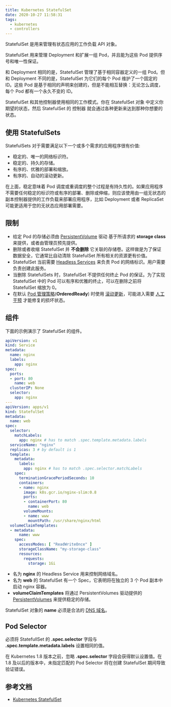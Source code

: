 ```yaml
---
title: Kubernetes StatefulSet
date: 2020-10-27 11:58:31
tags:
  - kubernetes
  - controllers
---
```


StatefulSet 是用来管理有状态应用的工作负载 API 对象。

StatefulSet 用来管理 Deployment 和扩展一组 Pod，并且能为这些 Pod 提供序号和唯一性保证。

和 Deployment 相同的是，StatefulSet 管理了基于相同容器定义的一组 Pod。但和 Deployment 不同的是，StatefulSet 为它们的每个 Pod 维护了一个固定的 ID。这些 Pod 是基于相同的声明来创建的，但是不能相互替换：无论怎么调度，每个 Pod 都有一个永久不变的 ID。

StatefulSet 和其他控制器使用相同的工作模式。你在 StatefulSet 对象 中定义你期望的状态，然后 StatefulSet 的 控制器 就会通过各种更新来达到那种你想要的状态。

## 使用 StatefulSets

StatefulSets 对于需要满足以下一个或多个需求的应用程序很有价值:

* 稳定的、唯一的网络标识符。
* 稳定的、持久的存储。
* 有序的、优雅的部署和缩放。
* 有序的、自动的滚动更新。

在上面，稳定意味着 Pod 调度或重调度的整个过程是有持久性的。如果应用程序不需要任何稳定的标识符或有序的部署、删除或伸缩，则应该使用由一组无状态的副本控制器提供的工作负载来部署应用程序，比如 Deployment 或者 ReplicaSet 可能更适用于您的无状态应用部署需要。

## 限制

* 给定 Pod 的存储必须由 [PersistentVolume](https://github.com/kubernetes/examples/tree/master/staging/persistent-volume-provisioning/README.md) 驱动 基于所请求的 **storage class** 来提供，或者由管理员预先提供。
* 删除或者收缩 StatefulSet 并 **不会删除** 它关联的存储卷。这样做是为了保证数据安全，它通常比自动清除 StatefulSet 所有相关的资源更有价值。
* StatefulSet 当前需要 [Headless Services](https://kubernetes.io/docs/concepts/services-networking/service/#headless-services) 来负责 Pod 的网络标识。用户需要负责创建此服务。
* 当删除 StatefulSets 时，StatefulSet 不提供任何终止 Pod 的保证。为了实现 StatefulSet 中的 Pod 可以有序和优雅的终止，可以在删除之前将 StatefulSet 缩放为 0。
* 在默认 [Pod 管理策略](https://kubernetes.io/docs/concepts/workloads/controllers/statefulset/#pod-management-policies)(**OrderedReady**) 时使用 [滚动更新](https://kubernetes.io/docs/concepts/workloads/controllers/statefulset/#rolling-updates)，可能进入需要 [人工干预](https://kubernetes.io/docs/concepts/workloads/controllers/statefulset/#forced-rollback) 才能修复的损坏状态。

## 组件

下面的示例演示了 StatefulSet 的组件。

``` yaml
apiVersion: v1
kind: Service
metadata:
  name: nginx
  labels:
    app: nginx
spec:
  ports:
  - port: 80
    name: web
  clusterIP: None
  selector:
    app: nginx
---
apiVersion: apps/v1
kind: StatefulSet
metadata:
  name: web
spec:
  selector:
    matchLabels:
      app: nginx # has to match .spec.template.metadata.labels
  serviceName: "nginx"
  replicas: 3 # by default is 1
  template:
    metadata:
      labels:
        app: nginx # has to match .spec.selector.matchLabels
    spec:
      terminationGracePeriodSeconds: 10
      containers:
      - name: nginx
        image: k8s.gcr.io/nginx-slim:0.8
        ports:
        - containerPort: 80
          name: web
        volumeMounts:
        - name: www
          mountPath: /usr/share/nginx/html
  volumeClaimTemplates:
  - metadata:
      name: www
    spec:
      accessModes: [ "ReadWriteOnce" ]
      storageClassName: "my-storage-class"
      resources:
        requests:
          storage: 1Gi
```

* 名为 **nginx** 的 Headless Service 用来控制网络域名。
* 名为 **web** 的 StatefulSet 有一个 Spec，它表明将在独立的 3 个 Pod 副本中启动 nginx 容器。
* **volumeClaimTemplates** 将通过 PersistentVolumes 驱动提供的 [PersistentVolumes](https://kubernetes.io/docs/concepts/storage/persistent-volumes/) 来提供稳定的存储。

StatefulSet 对象的 **name** 必须是合法的 [DNS 域名](https://kubernetes.io/docs/concepts/overview/working-with-objects/names#dns-subdomain-names)。

## Pod Selector

必须将 StatefullSet 的 **.spec.selector** 字段与 **.spec.template.metadata.labels** 设置相同的值。

在 Kubernetes 1.8 版本之前，忽略 **.spec.selector** 字段会获得默认设置值。在 1.8 及以后的版本中，未指定匹配的 Pod Selector 将在创建 StatefulSet 期间导致验证错误。

## 参考文档

* [Kubernetes StatefulSet](https://kubernetes.io/docs/concepts/workloads/controllers/statefulset/)
